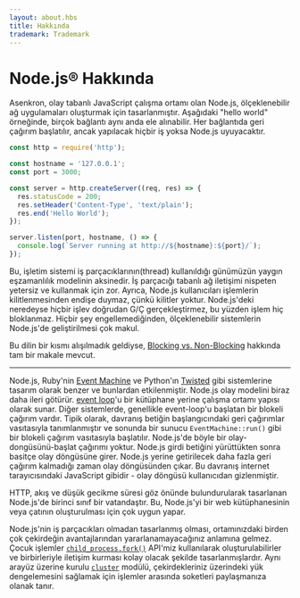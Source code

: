 ```yaml
---
layout: about.hbs
title: Hakkında
trademark: Trademark
---
```


# Node.js® Hakkında

Asenkron, olay tabanlı JavaScript çalışma ortamı olan Node.js, ölçeklenebilir ağ uygulamaları
oluşturmak için tasarlanmıştır. Aşağıdaki "hello world" örneğinde, birçok bağlantı
aynı anda ele alınabilir. Her bağlantıda geri çağırım başlatılır,
ancak yapılacak hiçbir iş yoksa Node.js uyuyacaktır.

```javascript
const http = require('http');

const hostname = '127.0.0.1';
const port = 3000;

const server = http.createServer((req, res) => {
  res.statusCode = 200;
  res.setHeader('Content-Type', 'text/plain');
  res.end('Hello World');
});

server.listen(port, hostname, () => {
  console.log(`Server running at http://${hostname}:${port}/`);
});
```

Bu, işletim sistemi iş parçacıklarının(thread) kullanıldığı günümüzün yaygın
eşzamanlılık modelinin aksinedir. İş parçacığı tabanlı ağ iletişimi nispeten
yetersiz ve kullanmak için zor. Ayrıca, Node.js kullanıcıları işlemlerin
kilitlenmesinden endişe duymaz, çünkü kilitler yoktur. Node.js'deki neredeyse
hiçbir işlev doğrudan G/Ç gerçekleştirmez, bu yüzden işlem hiç bloklanmaz.
Hiçbir şey engellemediğinden, ölçeklenebilir sistemlerin Node.js'de geliştirilmesi çok makul.

Bu dilin bir kısmı alışılmadık geldiyse, [Blocking vs. Non-Blocking][] hakkında tam bir makale mevcut.

---

Node.js, Ruby'nin [Event Machine][] ve Python'ın [Twisted][] gibi sistemlerine
tasarım olarak benzer ve bunlardan etkilenmiştir. Node.js olay modelini biraz
daha ileri götürür. [event loop][]'u bir kütüphane yerine çalışma ortamı yapısı
olarak sunar. Diğer sistemlerde, genellikle event-loop'u başlatan bir blokeli
çağırım  vardır. Tipik olarak, davranış betiğin başlangıcındaki geri çağırımlar
vasıtasıyla tanımlanmıştır ve sonunda bir sunucu `EventMachine::run()` gibi bir
blokeli çağırım vasıtasıyla başlatılır. Node.js'de böyle bir olay-dongüsünü-başlat çağırımı
yoktur. Node.js girdi betiğini yürüttükten sonra basitçe olay döngüsüne girer.
Node.js yerine getirilecek daha fazla geri çağırım kalmadığı zaman olay döngüsünden çıkar.
Bu davranış internet tarayıcısındaki JavaScript gibidir - olay döngüsü kullanıcıdan gizlenmiştir.

HTTP, akış ve düşük gecikme süresi göz önünde bulundurularak tasarlanan Node.js'de birinci sınıf bir vatandaştır.
Bu, Node.js'yi bir web kütüphanesinin veya çatının oluşturulması için çok uygun yapar.

Node.js'nin iş parçacıkları olmadan tasarlanmış olması, ortamınızdaki
birden çok çekirdeğin avantajlarından yararlanamayacağınız anlamına gelmez.
Çocuk işlemler [`child_process.fork()`][] API'miz kullanılarak oluşturulabilirler
ve birbirleriyle iletişim kurması kolay olacak şekilde tasarlanmışlardır.
Aynı arayüz üzerine kurulu [`cluster`][] modülü, çekirdekleriniz üzerindeki
yük dengelemesini sağlamak için işlemler arasında soketleri paylaşmanıza olanak tanır.

[Blocking vs. Non-Blocking]: /en/docs/guides/blocking-vs-non-blocking/
[`child_process.fork()`]: https://nodejs.org/api/child_process.html#child_process_child_process_fork_modulepath_args_options
[`cluster`]: https://nodejs.org/api/cluster.html
[event loop]: /en/docs/guides/event-loop-timers-and-nexttick/
[Event Machine]: https://github.com/eventmachine/eventmachine
[Twisted]: https://twistedmatrix.com/trac/

